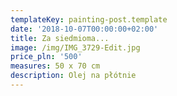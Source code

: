```yaml
---
templateKey: painting-post.template
date: '2018-10-07T00:00:00+02:00'
title: Za siedmioma...
image: /img/IMG_3729-Edit.jpg
price_pln: '500'
measures: 50 x 70 cm
description: Olej na płótnie
---
```



